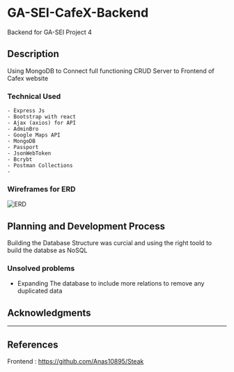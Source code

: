 # GA-SEI-CafeX-Backend

Backend for GA-SEI Project 4
## Description

Using MongoDB to Connect full functioning CRUD Server to Frontend of Cafex website

### Technical Used

```
- Express Js
- Bootstrap with react
- Ajax (axios) for API
- AdminBro
- Google Maps API
- MongoDB 
- Passport
- JsonWebToken
- Bcrybt
- Postman Collections
-
```

### Wireframes for ERD

![ERD](../ga-pro4-cafex-backend/erd.png)



## Planning and Development Process

Building the Database Structure was curcial and using the right toold to build the databse as NoSQL


### Unsolved problems

- Expanding The database to include more relations to remove any duplicated data


## Acknowledgments


---

 ## References

 Frontend : https://github.com/Anas10895/Steak
